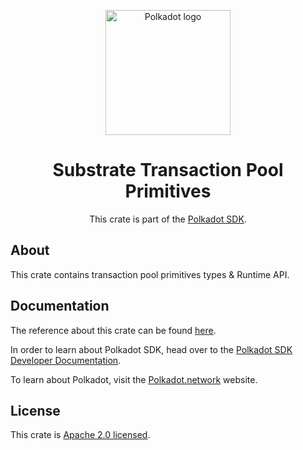 <div align="center">

<img
alt="Polkadot logo" width="200"
src="https://raw.githubusercontent.com/paritytech/polkadot-sdk/rzadp/readmes/docs/images/Polkadot_Logo_Horizontal_Pink_BlackOnWhite.png">

# Substrate Transaction Pool Primitives

This crate is part of the [Polkadot SDK](https://github.com/paritytech/polkadot-sdk/).

</div>

## About

This crate contains transaction pool primitives types & Runtime API.

## Documentation

The reference about this crate can be found [here](https://paritytech.github.io/polkadot-sdk/master/sp_transaction_pool).

In order to learn about Polkadot SDK, head over to the [Polkadot SDK Developer Documentation](https://paritytech.github.io/polkadot-sdk/master/polkadot_sdk_docs/index.html).

To learn about Polkadot, visit the [Polkadot.network](https://polkadot.network/) website.

## License

This crate is [Apache 2.0 licensed](https://spdx.org/licenses/Apache-2.0.html).
